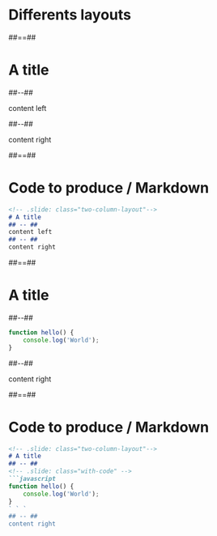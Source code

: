 <!-- .slide: class="transition" -->

# Differents layouts

##==##

<!-- .slide: class="two-column-layout"-->

# A title

##--##

content left

##--##

content right


##==##

<!-- .slide: class="with-code" -->

# Code to produce / Markdown

```markdown
<!-- .slide: class="two-column-layout"-->
# A title
## -- ##
content left
## -- ##
content right
```
<!-- .element: class="big-code" -->

##==##

<!-- .slide: class="two-column-layout"-->

# A title

##--##
<!-- .slide: class="with-code" -->


```javascript
function hello() {
    console.log('World');
}
```

##--##

content right


##==##

<!-- .slide: class="with-code" -->

# Code to produce / Markdown

```markdown
<!-- .slide: class="two-column-layout"-->
# A title
## -- ##
<!-- .slide: class="with-code" -->
```javascript
function hello() {
    console.log('World');
}
` ` `
## -- ##
content right
```